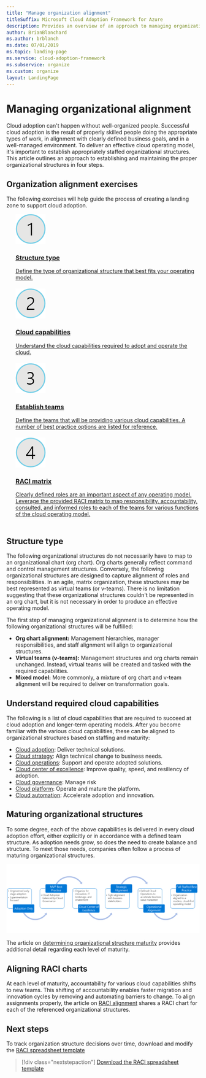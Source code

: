 ```yaml
---
title: "Manage organization alignment"
titleSuffix: Microsoft Cloud Adoption Framework for Azure
description: Provides an overview of an approach to managing organization alignment.
author: BrianBlanchard
ms.author: brblanch
ms.date: 07/01/2019
ms.topic: landing-page
ms.service: cloud-adoption-framework
ms.subservice: organize
ms.custom: organize
layout: LandingPage
---
```


# Managing organizational alignment

Cloud adoption can't happen without well-organized people. Successful cloud adoption is the result of properly skilled people doing the appropriate types of work, in alignment with clearly defined business goals, and in a well-managed environment. To deliver an effective cloud operating model, it's important to establish appropriately staffed organizational structures. This article outlines an approach to establishing and maintaining the proper organizational structures in four steps.

## Organization alignment exercises

The following exercises will help guide the process of creating a landing zone to support cloud adoption.

<!-- markdownlint-disable MD033 -->

<ul class="panelContent cardsF">
    <li style="display: flex; flex-direction: column;">
        <a href="#structure-type">
            <div class="cardSize">
                <div class="cardPadding" style="padding-bottom:10px;">
                    <div class="card" style="padding-bottom:10px;">
                        <div class="cardImageOuter">
                            <div class="cardImage">
                                <img alt="" src="../_images/icons/1.png" data-linktype="external">
                            </div>
                        </div>
                        <div class="cardText" style="padding-left:0px;">
                            <h3>Structure type</h3>
                            Define the type of organizational structure that best fits your operating model.
                        </div>
                    </div>
                </div>
            </div>
        </a>
    </li>
    <li style="display: flex; flex-direction: column;">
        <a href="#understand-required-cloud-capabilities">
            <div class="cardSize">
                <div class="cardPadding" style="padding-bottom:10px;">
                    <div class="card" style="padding-bottom:10px;">
                        <div class="cardImageOuter">
                            <div class="cardImage">
                                <img alt="" src="../_images/icons/2.png" data-linktype="external">
                            </div>
                        </div>
                        <div class="cardText" style="padding-left:0px;">
                            <h3>Cloud capabilities</h3>
                            Understand the cloud capabilities required to adopt and operate the cloud.
                        </div>
                    </div>
                </div>
            </div>
        </a>
    </li>
    <li style="display: flex; flex-direction: column;">
        <a href="./organization-structures.md">
            <div class="cardSize">
                <div class="cardPadding" style="padding-bottom:10px;">
                    <div class="card" style="padding-bottom:10px;">
                        <div class="cardImageOuter">
                            <div class="cardImage">
                                <img alt="" src="../_images/icons/3.png" data-linktype="external">
                            </div>
                        </div>
                        <div class="cardText" style="padding-left:0px;">
                            <h3>Establish teams</h3>
                            Define the teams that will be providing various cloud capabilities. A number of best practice options are listed for reference.
                        </div>
                    </div>
                </div>
            </div>
        </a>
    </li>
    <li style="display: flex; flex-direction: column;">
        <a href="./raci-alignment.md">
            <div class="cardSize">
                <div class="cardPadding" style="padding-bottom:10px;">
                    <div class="card" style="padding-bottom:10px;">
                        <div class="cardImageOuter">
                            <div class="cardImage">
                                <img alt="" src="../_images/icons/4.png" data-linktype="external">
                            </div>
                        </div>
                        <div class="cardText" style="padding-left:0px;">
                            <h3>RACI matrix</h3>
                            Clearly defined roles are an important aspect of any operating model. Leverage the provided RACI matrix to map responsibility, accountability, consulted, and informed roles to each of the teams for various functions of the cloud operating model.
                        </div>
                    </div>
                </div>
            </div>
        </a>
    </li>
</ul>

<!-- markdownlint-enable MD033 -->

## Structure type

The following organizational structures do not necessarily have to map to an organizational chart (org chart). Org charts generally reflect command and control management structures. Conversely, the following organizational structures are designed to capture alignment of roles and responsibilities. In an agile, matrix organization, these structures may be best represented as virtual teams (or v-teams). There is no limitation suggesting that these organizational structures couldn't be represented in an org chart, but it is not necessary in order to produce an effective operating model.

The first step of managing organizational alignment is to determine how the following organizational structures will be fulfilled:

- **Org chart alignment:** Management hierarchies, manager responsibilities, and staff alignment will align to organizational structures.
- **Virtual teams (v-teams):** Management structures and org charts remain unchanged. Instead, virtual teams will be created and tasked with the required capabilities.
- **Mixed model:** More commonly, a mixture of org chart and v-team alignment will be required to deliver on transformation goals.

## Understand required cloud capabilities

The following is a list of cloud capabilities that are required to succeed at cloud adoption and longer-term operating models. After you become familiar with the various cloud capabilities, these can be aligned to organizational structures based on staffing and maturity:

- [Cloud adoption](./cloud-adoption.md): Deliver technical solutions.
- [Cloud strategy](./cloud-strategy.md): Align technical change to business needs.
- [Cloud operations](./cloud-operations.md): Support and operate adopted solutions.
- [Cloud center of excellence](./cloud-center-excellence.md): Improve quality, speed, and resiliency of adoption.
- [Cloud governance](./cloud-governance.md): Manage risk
- [Cloud platform](./cloud-platform.md): Operate and mature the platform.
- [Cloud automation](./cloud-automation.md): Accelerate adoption and innovation.

## Maturing organizational structures

To some degree, each of the above capabilities is delivered in every cloud adoption effort, either explicitly or in accordance with a defined team structure.
As adoption needs grow, so does the need to create balance and structure. To meet those needs, companies often follow a process of maturing organizational structures.

![Organizational maturity cycle](../_images/ready/org-ready-maturity.png)

The article on [determining organizational structure maturity](./organization-structures.md) provides additional detail regarding each level of maturity.

## Aligning RACI charts

At each level of maturity, accountability for various cloud capabilities shifts to new teams. This shifting of accountability enables faster migration and innovation cycles by removing and automating barriers to change. To align assignments properly, the article on [RACI alignment](./raci-alignment.md) shares a RACI chart for each of the referenced organizational structures.

## Next steps

To track organization structure decisions over time, download and modify the [RACI spreadsheet template][template]

> [!div class="nextstepaction"]
> [Download the RACI spreadsheet template][template]

<!-- links -->
[template]: https://archcenter.blob.core.windows.net/cdn/fusion/management/raci-template.xlsx
